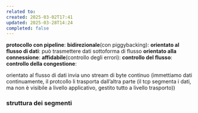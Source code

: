 ```yaml
---
related to: 
created: 2025-03-02T17:41
updated: 2025-03-28T14:24
completed: false
---
```

**protocollo con pipeline**:
**bidirezionale**(con piggybacking): 
**orientato al flusso di dati**: può trasmettere dati sottoforma di flusso 
**orientato alla connessione**:
**affidabile**(controllo degli errori):
**controllo del flusso**:
**controllo della congestione**:

orientato al flusso di dati
invia uno stream di byte continuo (immettiamo dati continuamente, il protcollo li trasporta dall’altra parte (il tcp segmenta i dati, ma non è visibile a livello applicativo, gestito tutto a livello trasporto))
### struttura dei segmenti

